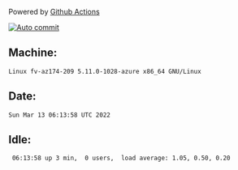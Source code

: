 Powered by [Github Actions](https://github.com/features/actions)

[![Auto commit](https://github.com/gyfary/workstation/workflows/Auto%20commit/badge.svg)](https://github.com/gyfary/workstation/actions?query=workflow%3A%22Auto+commit%22)

## Machine:
```
Linux fv-az174-209 5.11.0-1028-azure x86_64 GNU/Linux
```
## Date:
```
Sun Mar 13 06:13:58 UTC 2022
```
## Idle:
```
 06:13:58 up 3 min,  0 users,  load average: 1.05, 0.50, 0.20
```
